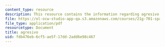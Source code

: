 ```yaml
---
content_type: resource
description: This resource contains the information regarding agresivo.
file: https://ol-ocw-studio-app-qa.s3.amazonaws.com/courses/21g-701-spanish-i-fall-2003/fdb476eb6cf5ae5f17dd2add6e98c467_MIT21G_701F03_24adjpers.pdf
file_type: application/pdf
resourcetype: Document
title: agresivo
uid: fdb476eb-6cf5-ae5f-17dd-2add6e98c467
---
```

